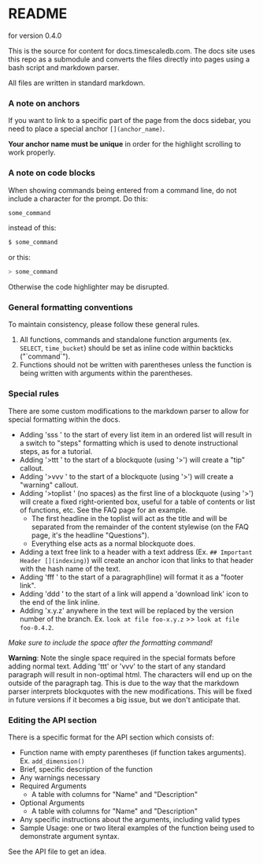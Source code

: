 # README #
for version 0.4.0

This is the source for content for docs.timescaledb.com.
The docs site uses this repo as a submodule and converts the files directly into
pages using a bash script and markdown parser.

All files are written in standard markdown.

### A note on anchors

If you want to link to a specific part of the page from the docs sidebar, you
need to place a special anchor `[](anchor_name)`.

**Your anchor name must be unique** in order for the highlight scrolling to work properly.

### A note on code blocks
When showing commands being entered from a command line, do not include a
character for the prompt.  Do this:

```bash
some_command
```

instead of this:
```bash
$ some_command
```

or this:
```bash
> some_command
```

Otherwise the code highlighter may be disrupted.

### General formatting conventions

To maintain consistency, please follow these general rules.
1. All functions, commands and standalone function arguments (ex. `SELECT`, `time_bucket`) should be set as inline code within backticks ("\`command\`").
1. Functions should not be written with parentheses unless the function is being written with arguments within the parentheses.

### Special rules
There are some custom modifications to the markdown parser to allow for special
formatting within the docs.

+ Adding 'sss ' to the start of every list item in an ordered list will result in
  a switch to "steps" formatting which is used to denote instructional steps, as
  for a tutorial.
+ Adding '>ttt ' to the start of a blockquote (using '>') will create a "tip" callout.
+ Adding '>vvv ' to the start of a blockquote (using '>') will create a "warning" callout.
+ Adding '>toplist ' (no spaces) as the first line of a blockquote (using '>') will create a fixed right-oriented box, useful for a table of contents or list of functions, etc.  See the FAQ page for an example.
    - The first headline in the toplist will act as the title and will be separated from the remainder of the content stylewise (on the FAQ page, it's the headline "Questions").
    - Everything else acts as a normal blockquote does.
+ Adding a text free link to a header with a text address (Ex. `## Important Header [](indexing)`) will create an anchor icon that links to that header with the hash name of the text.
+ Adding 'fff ' to the start of a paragraph(line) will format it as a "footer link".
+ Adding 'ddd ' to the start of a link will append a 'download link' icon to the end of the link inline.
+ Adding 'x.y.z' anywhere in the text will be replaced by the version number of the branch.  Ex. `look at file foo-x.y.z` >> `look at file foo-0.4.2`.

_Make sure to include the space after the formatting command!_

**Warning**: Note the single space required in the special formats before adding
normal text. Adding 'ttt' or 'vvv' to the start of any standard paragraph will
result in non-optimal html.  The characters will end up on the outside of the
paragraph tag.  This is due to the way that the markdown parser interprets
blockquotes with the new modifications.
This will be fixed in future versions if it becomes a big issue, but we don't
anticipate that.

### Editing the API section

There is a specific format for the API section which consists of:
- Function name with empty parentheses (if function takes arguments). Ex. `add_dimension()`
- Brief, specific description of the function
- Any warnings necessary
- Required Arguments
    - A table with columns for "Name" and "Description"
- Optional Arguments
    - A table with columns for "Name" and "Description"
- Any specific instructions about the arguments, including valid types
- Sample Usage: one or two literal examples of the function being used to demonstrate argument syntax.

See the API file to get an idea.
